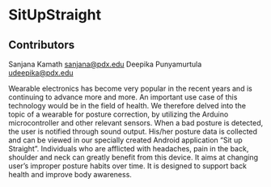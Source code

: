 SitUpStraight
=============

Contributors
-------------
Sanjana Kamath sanjana@pdx.edu
Deepika Punyamurtula udeepika@pdx.edu
 

Wearable electronics has become very popular in the recent years and is continuing to advance more and more. An important use case of this technology would be in the field of health. 
We therefore delved into the topic of a wearable for posture correction, by utilizing the Arduino microcontroller and other relevant sensors. 
When a bad posture is detected, the user is notified through sound output. His/her posture data is collected and can be viewed in our specially created Android application “Sit up Straight”. 
Individuals who are afflicted with headaches, pain in the back, shoulder and neck can greatly benefit from this device. It aims at changing user’s improper posture habits over time. 
It is designed to support back health and improve body awareness.

